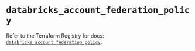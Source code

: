 # `databricks_account_federation_policy`

Refer to the Terraform Registry for docs: [`databricks_account_federation_policy`](https://registry.terraform.io/providers/databricks/databricks/1.91.0/docs/resources/account_federation_policy).
